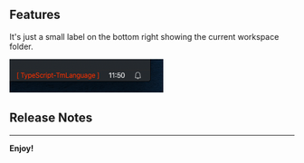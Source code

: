 ## Features

It's just a small label on the bottom right showing the current workspace folder.

![Screenshot](https://raw.githubusercontent.com/ScenK/VSCodeWorkspaceLabel/master/images/Welcome.png)


## Release Notes

-----------------------------------------------------------------------------------------------------------

**Enjoy!**
